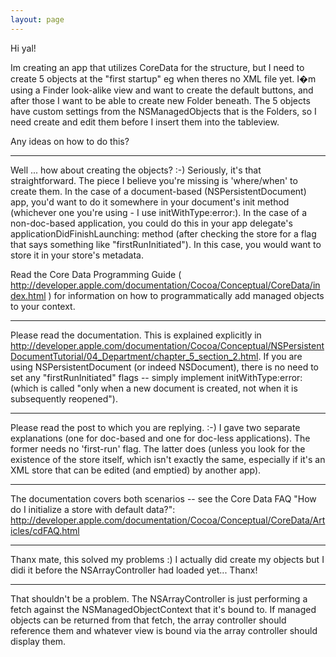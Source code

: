 ```yaml
---
layout: page
---
```


Hi yal!

Im creating an app that utilizes CoreData for the structure, but I need to create 5 objects at the "first startup" eg when theres no XML file yet.
I�m using a Finder look-alike view and want to create the default buttons, and after those I want to be able to create new Folder beneath.
The 5 objects have custom settings from the NSManagedObjects that is the Folders, so I need create and edit them before I insert them into the tableview.

Any ideas on how to do this?

----

Well ... how about creating the objects? :-) Seriously, it's that straightforward. The piece I believe you're missing is 'where/when' to create them. In the case of a document-based (NSPersistentDocument) app, you'd want to do it somewhere in your document's init method (whichever one you're using - I use initWithType:error:). In the case of a non-doc-based application, you could do this in your app delegate's applicationDidFinishLaunching: method (after checking the store for a flag that says something like "firstRunInitiated"). In this case, you would want to store it in your store's metadata. 

Read the Core Data Programming Guide ( http://developer.apple.com/documentation/Cocoa/Conceptual/CoreData/index.html ) for information on how to programmatically add managed objects to your context.

----

Please read the documentation. This is explained explicitly in http://developer.apple.com/documentation/Cocoa/Conceptual/NSPersistentDocumentTutorial/04_Department/chapter_5_section_2.html.
If you are using NSPersistentDocument (or indeed NSDocument), there is no need to set any "firstRunInitiated" flags -- simply implement initWithType:error: (which is called "only when a new document is created, not when it is subsequently reopened").

----

Please read the post to which you are replying. :-) I gave two separate explanations (one for doc-based and one for doc-less applications). The former needs no 'first-run' flag. The latter does (unless you look for the existence of the store itself, which isn't exactly the same, especially if it's an XML store that can be edited (and emptied) by another app).

----

The documentation covers both scenarios -- see the Core Data FAQ "How do I initialize a store with default data?": http://developer.apple.com/documentation/Cocoa/Conceptual/CoreData/Articles/cdFAQ.html

----

Thanx mate, this solved my problems :)
I actually did create my objects but I didi it before the NSArrayController had loaded yet... Thanx!

----

That shouldn't be a problem. The NSArrayController is just performing a fetch against the NSManagedObjectContext that it's bound to.  If managed objects can be returned from that fetch, the array controller should reference them and whatever view is bound via the array controller should display them.
